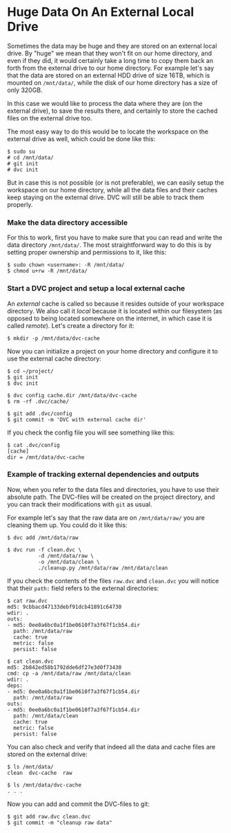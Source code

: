 # Huge Data On An External Local Drive

Sometimes the data may be huge and they are stored on an external local drive.
By "huge" we mean that they won't fit on our home directory, and even if they
did, it would certainly take a long time to copy them back an forth from the
external drive to our home directory. For example let's say that the data are
stored on an external HDD drive of size 16TB, which is mounted on `/mnt/data/`,
while the disk of our home directory has a size of only 320GB.

In this case we would like to process the data where they are (on the external
drive), to save the results there, and certainly to store the cached files on
the external drive too.

The most easy way to do this would be to locate the <abbr>workspace</abbr> on
the external drive as well, which could be done like this:

```dvc
$ sudo su
# cd /mnt/data/
# git init
# dvc init
```

But in case this is not possible (or is not preferable), we can easily setup the
<abbr>workspace</abbr> on our home directory, while all the data files and their
caches keep staying on the external drive. DVC will still be able to track them
properly.

### Make the data directory accessible

For this to work, first you have to make sure that you can read and write the
data directory `/mnt/data/`. The most straightforward way to do this is by
setting proper ownership and permissions to it, like this:

```dvc
$ sudo chown <username>: -R /mnt/data/
$ chmod u+rw -R /mnt/data/
```

### Start a DVC project and setup a local external cache

An _external_ <abbr>cache</abbr> is called so because it resides outside of your
<abbr>workspace</abbr> directory. We also call it _local_ because it is located
within our filesystem (as opposed to being located somewhere on the internet, in
which case it is called _remote_). Let's create a directory for it:

```dvc
$ mkdir -p /mnt/data/dvc-cache
```

Now you can initialize a project on your home directory and configure it to use
the external cache directory:

```dvc
$ cd ~/project/
$ git init
$ dvc init

$ dvc config cache.dir /mnt/data/dvc-cache
$ rm -rf .dvc/cache/

$ git add .dvc/config
$ git commit -m 'DVC with external cache dir'
```

If you check the config file you will see something like this:

```dvc
$ cat .dvc/config
[cache]
dir = /mnt/data/dvc-cache
```

### Example of tracking external dependencies and outputs

Now, when you refer to the data files and directories, you have to use their
absolute path. The DVC-files will be created on the <abbr>project</abbr>
directory, and you can track their modifications with `git` as usual.

For example let's say that the raw data are on `/mnt/data/raw/` you are cleaning
them up. You could do it like this:

```dvc
$ dvc add /mnt/data/raw

$ dvc run -f clean.dvc \
          -d /mnt/data/raw \
          -o /mnt/data/clean \
          ./cleanup.py /mnt/data/raw /mnt/data/clean
```

If you check the contents of the files `raw.dvc` and `clean.dvc` you will notice
that their `path:` field refers to the external directories:

```dvc
$ cat raw.dvc
md5: 9cbbacd47133debf91dcb41891c64730
wdir: .
outs:
- md5: 0ee0a6bc0a1f1be0610f7a3f67f1cb54.dir
  path: /mnt/data/raw
  cache: true
  metric: false
  persist: false

$ cat clean.dvc
md5: 2b842ed58b1792dde6df27e3d0f73430
cmd: cp -a /mnt/data/raw /mnt/data/clean
wdir: .
deps:
- md5: 0ee0a6bc0a1f1be0610f7a3f67f1cb54.dir
  path: /mnt/data/raw
outs:
- md5: 0ee0a6bc0a1f1be0610f7a3f67f1cb54.dir
  path: /mnt/data/clean
  cache: true
  metric: false
  persist: false
```

You can also check and verify that indeed all the data and cache files are
stored on the external drive:

```dvc
$ ls /mnt/data/
clean  dvc-cache  raw

$ ls /mnt/data/dvc-cache
. . .

```

Now you can add and commit the DVC-files to git:

```dvc
$ git add raw.dvc clean.dvc
$ git commit -m "cleanup raw data"
```
